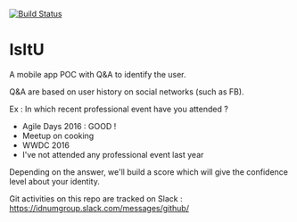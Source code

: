[![Build Status](https://www.bitrise.io/app/6e5cd04a6542aa01.svg?token=IidG54c96LEa5mFm-IYUfg&branch=dev)](https://www.bitrise.io/app/6e5cd04a6542aa01)

# IsItU
A mobile app POC with Q&amp;A to identify the user.

Q&A are based on user history on social networks (such as FB). 

Ex : 
In which recent professional event have you attended ?

- Agile Days 2016 : GOOD !
- Meetup on cooking
- WWDC 2016
- I've not attended any professional event last year

Depending on the answer, we'll build a score which will give the confidence level about your identity. 


Git activities on this repo are tracked on Slack : https://idnumgroup.slack.com/messages/github/
